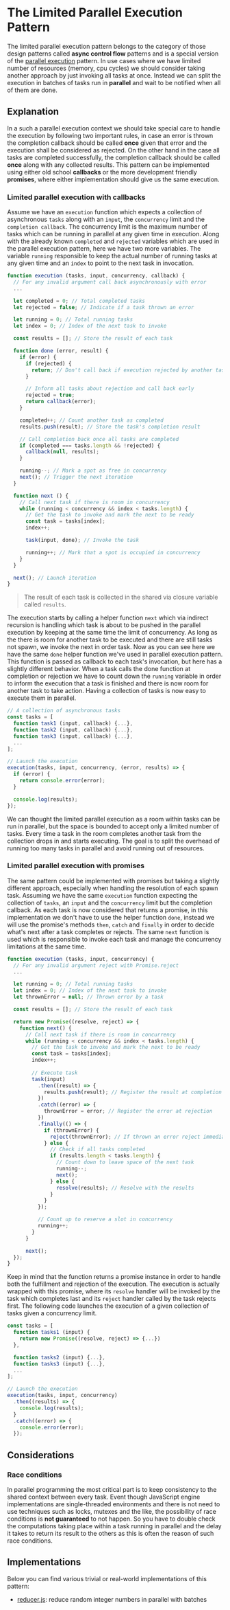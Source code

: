 # The Limited Parallel Execution Pattern #

The limited parallel execution pattern belongs to the category of those design patterns called **async control flow** patterns and is a special version of the [parallel execution](../parallel-execution/README.md) pattern. In use cases where we have limited number of resources (memory, cpu cycles) we should consider taking another approach by just invoking all tasks at once. Instead we can split the execution in batches of tasks run in **parallel** and wait to be notified when all of them are done.

## Explanation ##

In a such a parallel execution context we should take special care to handle the execution by following two important rules, in case an error is thrown the completion callback should be called **once** given that error and the execution shall be considered as rejected. On the other hand in the case all tasks are completed successfully, the completion callback should be called **once** along with any collected results. This pattern can be implemented using either old school **callbacks** or the more development friendly **promises**, where either implementation should give us the same execution.

### Limited parallel execution with callbacks ###

Assume we have an `execution` function which expects a collection of asynchronous `tasks` along with an `input`, the `concurrency` limit and the `completion callback`. The concurrency limit is the maximum number of tasks which can be running in parallel at any given time in execution. Along with the already known `completed` and `rejected` variables which are used in the parallel execution pattern, here we have two more variables. The variable `running` responsible to keep the actual number of running tasks at any given time and an `index` to point to the next task in invocation.

```javascript
function execution (tasks, input, concurrency, callback) {
  // For any invalid argument call back asynchronously with error
  ...

  let completed = 0; // Total completed tasks
  let rejected = false; // Indicate if a task thrown an error

  let running = 0; // Total running tasks
  let index = 0; // Index of the next task to invoke

  const results = []; // Store the result of each task

  function done (error, result) {
    if (error) {
      if (rejected) {
        return; // Don't call back if execution rejected by another task
      }

      // Inform all tasks about rejection and call back early
      rejected = true;
      return callback(error);
    }

    completed++; // Count another task as completed
    results.push(result); // Store the task's completion result

    // Call completion back once all tasks are completed
    if (completed === tasks.length && !rejected) {
      callback(null, results);
    }

    running--; // Mark a spot as free in concurrency
    next(); // Trigger the next iteration
  }

  function next () {
    // Call next task if there is room in concurrency
    while (running < concurrency && index < tasks.length) {
      // Get the task to invoke and mark the next to be ready
      const task = tasks[index];
      index++;

      task(input, done); // Invoke the task

      running++; // Mark that a spot is occupied in concurrency
    }
  }

  next(); // Launch iteration
}
```

> The result of each task is collected in the shared via closure variable called `results`.

The execution starts by calling a helper function `next` which via indirect recursion is handling which task is about to be pushed in the parallel execution by keeping at the same time the limit of concurrency. As long as the there is room for another task to be executed and there are still tasks not spawn, we invoke the next in order task. Now as you can see here we have the same `done` helper function we've used in parallel execution pattern. This function is passed as callback to each task's invocation, but here has a slightly different behavior. When a task calls the done function at completion or rejection we have to count down the `running` variable in order to inform the execution that a task is finished and there is now room for another task to take action. Having a collection of tasks is now easy to execute them in parallel.

```javascript
// A collection of asynchronous tasks
const tasks = [
  function task1 (input, callback) {...},
  function task2 (input, callback) {...},
  function task3 (input, callback) {...},
  ...
];

// Launch the execution
execution(tasks, input, concurrency, (error, results) => {
  if (error) {
    return console.error(error);
  }

  console.log(results);
});
```

We can thought the limited parallel execution as a room within tasks can be run in parallel, but the space is bounded to accept only a limited number of tasks. Every time a task in the room completes another task from the collection drops in and starts executing. The goal is to split the overhead of running too many tasks in parallel and avoid running out of resources.

### Limited parallel execution with promises ###

The same pattern could be implemented with promises but taking a slightly different approach, especially when handling the resolution of each spawn task. Assuming we have the same `execution` function expecting the collection of `tasks`, an `input` and the `concurrency` limit but the completion callback. As each task is now considered that returns a promise, in this implementation we don't have to use the helper function `done`, instead we will use the promise's methods `then`, `catch` and `finally` in order to decide what's next after a task completes or rejects. The same `next` function is used which is responsible to invoke each task and manage the concurrency limitations at the same time.

```javascript
function execution (tasks, input, concurrency) {
  // For any invalid argument reject with Promise.reject
  ...

  let running = 0; // Total running tasks
  let index = 0; // Index of the next task to invoke
  let thrownError = null; // Thrown error by a task

  const results = []; // Store the result of each task

  return new Promise((resolve, reject) => {
    function next() {
      // Call next task if there is room in concurrency
      while (running < concurrency && index < tasks.length) {
        // Get the task to invoke and mark the next to be ready
        const task = tasks[index];
        index++;
        
        // Execute task
        task(input)
          .then((result) => {
            results.push(result); // Register the result at completion
          })
          .catch((error) => {
            thrownError = error; // Register the error at rejection
          })
          .finally(() => {
            if (thrownError) {
              reject(thrownError); // If thrown an error reject immediately
            } else {
              // Check if all tasks completed
              if (results.length < tasks.length) {
                // Count down to leave space of the next task
                running--;
                next();
              } else {
                resolve(results); // Resolve with the results
              }
            }
          });

          // Count up to reserve a slot in concurrency
          running++;
        }
      }

      next();
  });
}
```

Keep in mind that the function returns a promise instance in order to handle both the fulfillment and rejection of the execution. The execution is actually wrapped with this promise, where its `resolve` handler will be invoked by the task which completes last and its `reject` handler called by the task rejects first. The following code launches the execution of a given collection of tasks given a concurrency limit.

```javascript
const tasks = [
  function tasks1 (input) {
    return new Promise((resolve, reject) => {...})
  },

  function tasks2 (input) {...},
  function tasks3 (input) {...},
  ...
];

// Launch the execution
execution(tasks, input, concurrency)
  .then((results) => {
    console.log(results);
  }
  .catch((error) => {
    console.error(error);
  });
```

## Considerations ##

### Race conditions ###

In parallel programming the most critical part is to keep consistency to the shared context between every task. Event though JavaScript engine implementations are single-threaded environments and there is not need to use techniques such as locks, mutexes and the like, the possibility of race conditions is **not guaranteed** to not happen. So you have to double check the computations taking place within a task running in parallel and the delay it takes to return its result to the others as this is often the reason of such race conditions.

## Implementations ##

Below you can find various trivial or real-world implementations of this pattern:

* [reducer.js](reducer.js): reduce random integer numbers in parallel with batches